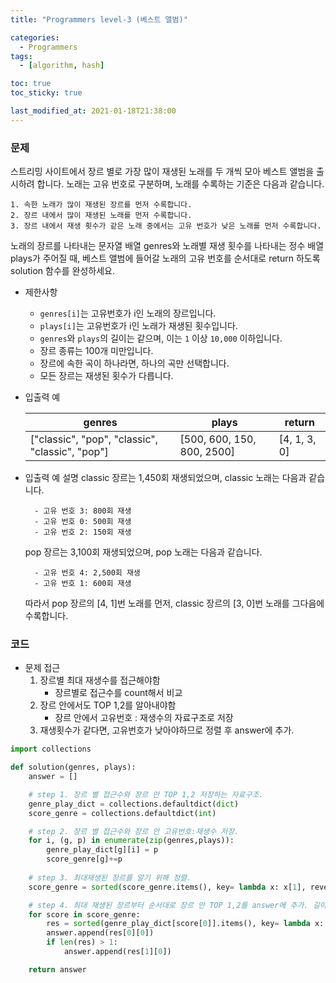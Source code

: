 ```yaml
---
title: "Programmers level-3 (베스트 앨범)"

categories:
  - Programmers
tags:
  - [algorithm, hash]

toc: true
toc_sticky: true

last_modified_at: 2021-01-18T21:38:00
---
```


### 문제

스트리밍 사이트에서 장르 별로 가장 많이 재생된 노래를 두 개씩 모아 베스트 앨범을 출시하려 합니다. 노래는 고유 번호로 구분하며, 노래를 수록하는 기준은 다음과 같습니다.

    1. 속한 노래가 많이 재생된 장르를 먼저 수록합니다.
    2. 장르 내에서 많이 재생된 노래를 먼저 수록합니다.
    3. 장르 내에서 재생 횟수가 같은 노래 중에서는 고유 번호가 낮은 노래를 먼저 수록합니다.  

노래의 장르를 나타내는 문자열 배열 genres와 노래별 재생 횟수를 나타내는 정수 배열 plays가 주어질 때, 베스트 앨범에 들어갈 노래의 고유 번호를 순서대로 return 하도록 solution 함수를 완성하세요.

- 제한사항
  - `genres[i]`는 고유번호가 i인 노래의 장르입니다.
  - `plays[i]`는 고유번호가 i인 노래가 재생된 횟수입니다.
  - `genres`와 `plays`의 길이는 같으며, 이는 `1` 이상 `10,000` 이하입니다.
  - 장르 종류는 100개 미만입니다.
  - 장르에 속한 곡이 하나라면, 하나의 곡만 선택합니다.
  - 모든 장르는 재생된 횟수가 다릅니다.
    
- 입출력 예

  | genres | plays | return                          | 
  | ----- | ------ | ------------------------------ | 
  | ["classic", "pop", "classic", "classic", "pop"] | [500, 600, 150, 800, 2500]  | [4, 1, 3, 0] | 

- 입출력 예 설명
    classic 장르는 1,450회 재생되었으며, classic 노래는 다음과 같습니다.

        - 고유 번호 3: 800회 재생
        - 고유 번호 0: 500회 재생
        - 고유 번호 2: 150회 재생
    pop 장르는 3,100회 재생되었으며, pop 노래는 다음과 같습니다.

        - 고유 번호 4: 2,500회 재생
        - 고유 번호 1: 600회 재생
    따라서 pop 장르의 [4, 1]번 노래를 먼저, classic 장르의 [3, 0]번 노래를 그다음에 수록합니다.
### 코드

- 문제 접근
    1. 장르별 최대 재생수를 접근해야함
        - 장르별로 접근수를 count해서 비교
    2. 장르 안에서도 TOP 1,2를 알아내야함
        - 장르 안에서 고유번호 : 재생수의 자료구조로 저장
    3. 재생횟수가 같다면, 고유번호가 낮아야하므로 정렬 후 answer에 추가.

```py
import collections

def solution(genres, plays):
    answer = []

    # step 1. 장르 별 접근수와 장르 안 TOP 1,2 저장하는 자료구조.
    genre_play_dict = collections.defaultdict(dict)
    score_genre = collections.defaultdict(int)

    # step 2. 장르 별 접근수와 장르 안 고유번호:재생수 저장.
    for i, (g, p) in enumerate(zip(genres,plays)):
        genre_play_dict[g][i] = p 
        score_genre[g]+=p
    
    # step 3. 최대재생된 장르를 알기 위해 정렬.
    score_genre = sorted(score_genre.items(), key= lambda x: x[1], reverse=True)

    # step 4. 최대 재생된 장르부터 순서대로 장르 안 TOP 1,2를 answer에 추가. 길이가 1일 시에는 한 곡만 추가하게 된다.
    for score in score_genre:
        res = sorted(genre_play_dict[score[0]].items(), key= lambda x: x[1], reverse=True)
        answer.append(res[0][0])
        if len(res) > 1:
            answer.append(res[1][0])

    return answer
```
